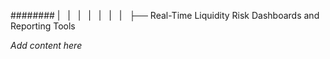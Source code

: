 ######## |   |   |   |   |   |   |   ├── Real-Time Liquidity Risk Dashboards and Reporting Tools

*Add content here*
